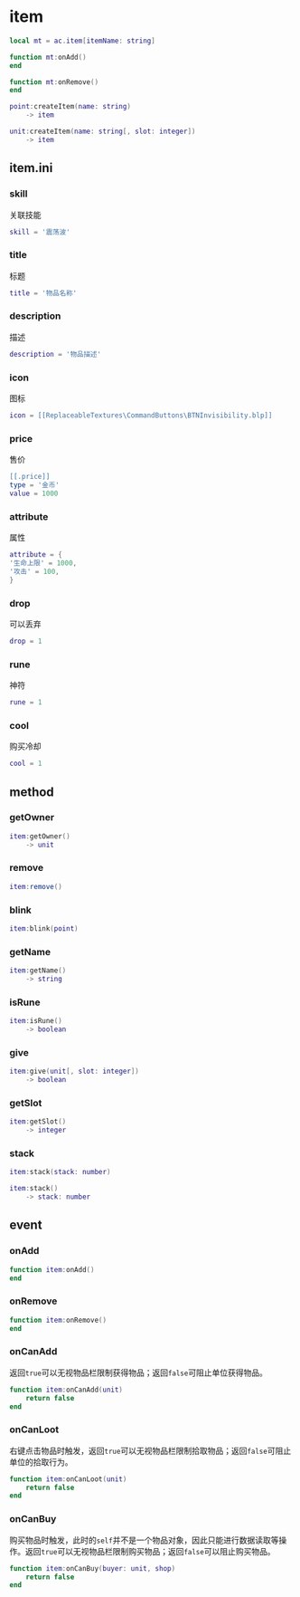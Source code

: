 # item
```lua
local mt = ac.item[itemName: string]

function mt:onAdd()
end

function mt:onRemove()
end
```

```lua
point:createItem(name: string)
    -> item

unit:createItem(name: string[, slot: integer])
    -> item
```

## item.ini

### skill
关联技能

```lua
skill = '震荡波'
```

### title
标题

```lua
title = '物品名称'
```

### description
描述

```lua
description = '物品描述'
```

### icon
图标

```lua
icon = [[ReplaceableTextures\CommandButtons\BTNInvisibility.blp]]
```

### price
售价

```lua
[[.price]]
type = '金币'
value = 1000
```

### attribute
属性

```lua
attribute = {
'生命上限' = 1000,
'攻击' = 100,
}
```

### drop
可以丢弃

```lua
drop = 1
```

### rune
神符

```lua
rune = 1
```

### cool
购买冷却

```lua
cool = 1
```

## method

### getOwner
```lua
item:getOwner()
    -> unit
```

### remove
```lua
item:remove()
```

### blink
```lua
item:blink(point)
```

### getName
```lua
item:getName()
    -> string
```

### isRune
```lua
item:isRune()
    -> boolean
```

### give
```lua
item:give(unit[, slot: integer])
    -> boolean
```

### getSlot
```lua
item:getSlot()
    -> integer
```

### stack
```lua
item:stack(stack: number)

item:stack()
    -> stack: number
```

## event

### onAdd
```lua
function item:onAdd()
end
```

### onRemove
```lua
function item:onRemove()
end
```

### onCanAdd

返回`true`可以无视物品栏限制获得物品；返回`false`可阻止单位获得物品。

```lua
function item:onCanAdd(unit)
    return false
end
```

### onCanLoot

右键点击物品时触发，返回`true`可以无视物品栏限制拾取物品；返回`false`可阻止单位的拾取行为。

```lua
function item:onCanLoot(unit)
    return false
end
```

### onCanBuy

购买物品时触发，此时的`self`并不是一个物品对象，因此只能进行数据读取等操作。返回`true`可以无视物品栏限制购买物品；返回`false`可以阻止购买物品。

```lua
function item:onCanBuy(buyer: unit, shop)
    return false
end
```
